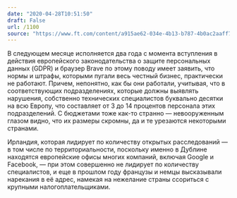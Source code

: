 ```yaml
---
date: "2020-04-28T10:51:50"
draft: False
url: /1100
source: "https://www.ft.com/content/a915ae62-034e-4b13-b787-4b0ac2aaff7e"
---
```


В следующем месяце исполняется два года с момента вступления в действия европейского законодательства о защите персональных данных (GDPR) и браузер Brave по этому поводу имеет заявить, что нормы и штрафы, которыми пугали весь честный бизнес, практически не работают. Причем, непонятно, как бы они работали, учитывая, что в соответствующих подразделениях, которые должны выявлять нарушения, собственно технических специалистов буквально десятки на всю Европу, что составляет от 3 до 14 процентов персонала этих подразделений. С бюджетами тоже как-то странно — невооруженным глазом видно, что их размеры скромны, да и те урезаются некоторыми странами.

Ирландия, которая лидирует по количеству открытых расследований — в том числе по территориальности, поскольку именно в Дублине находятся европейские офисы многих компаний, включая Google и Facebook, — при этом совершенно не лидирует по количеству специалистов, и еще в прошлом году французы и немцы высказывали нарекания в её адрес, намекая на нежелание страны ссориться с крупными налогоплательщиками.
